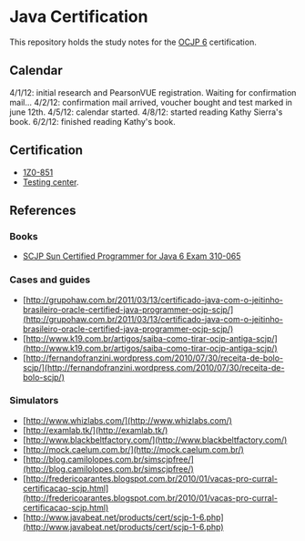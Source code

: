 Java Certification
==================

This repository holds the study notes for the [OCJP 6](http://education.oracle.com/pls/web\_prod-plq-dad/db\_pages.getpage?page\_id=41&p\_exam\_id=1Z0\_851) certification.

Calendar
--------

4/1/12: initial research and PearsonVUE registration. Waiting for confirmation mail...
4/2/12: confirmation mail arrived, voucher bought and test marked in june 12th.
4/5/12: calendar started.
4/8/12: started reading Kathy Sierra's book.
6/2/12: finished reading Kathy's book.

Certification
-------------

* [1Z0-851](http://education.oracle.com/pls/web_prod-plq-dad/db_pages.getpage?page_id=41&p_exam_id=1Z0_851
)
* [Testing center](http://www7.pearsonvue.com/Dispatcher?application=VTCLocator&action=actStartApp&v=W2L&cid=554).

References
----------

### Books

* [SCJP Sun Certified Programmer for Java 6 Exam 310-065](http://www.amazon.com/SCJP-Certified-Programmer-Java-310-065/dp/0071591060)

### Cases and guides

* [http://grupohaw.com.br/2011/03/13/certificado-java-com-o-jeitinho-brasileiro-oracle-certified-java-programmer-ocjp-scjp/](http://grupohaw.com.br/2011/03/13/certificado-java-com-o-jeitinho-brasileiro-oracle-certified-java-programmer-ocjp-scjp/)
* [http://www.k19.com.br/artigos/saiba-como-tirar-ocjp-antiga-scjp/](http://www.k19.com.br/artigos/saiba-como-tirar-ocjp-antiga-scjp/)
* [http://fernandofranzini.wordpress.com/2010/07/30/receita-de-bolo-scjp/](http://fernandofranzini.wordpress.com/2010/07/30/receita-de-bolo-scjp/)

### Simulators

* [http://www.whizlabs.com/](http://www.whizlabs.com/)
* [http://examlab.tk/](http://examlab.tk/)
* [http://www.blackbeltfactory.com/](http://www.blackbeltfactory.com/)
* [http://mock.caelum.com.br/](http://mock.caelum.com.br/)
* [http://blog.camilolopes.com.br/simscjpfree/](http://blog.camilolopes.com.br/simscjpfree/)
* [http://fredericoarantes.blogspot.com.br/2010/01/vacas-pro-curral-certificacao-scjp.html](http://fredericoarantes.blogspot.com.br/2010/01/vacas-pro-curral-certificacao-scjp.html)
* [http://www.javabeat.net/products/cert/scjp-1-6.php](http://www.javabeat.net/products/cert/scjp-1-6.php)
